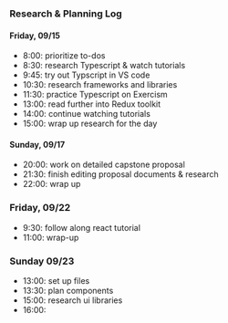 ### Research & Planning Log

#### Friday, 09/15

- 8:00: prioritize to-dos
- 8:30: research Typescript & watch tutorials
- 9:45: try out Typscript in VS code
- 10:30: research frameworks and libraries
- 11:30: practice Typescript on Exercism
- 13:00: read further into Redux toolkit
- 14:00: continue watching tutorials
- 15:00: wrap up research for the day

#### Sunday, 09/17

- 20:00: work on detailed capstone proposal
- 21:30: finish editing proposal documents & research
- 22:00: wrap up

### Friday, 09/22

- 9:30: follow along react tutorial
- 11:00: wrap-up

### Sunday 09/23

- 13:00: set up files
- 13:30: plan components
- 15:00: research ui libraries
- 16:00:
